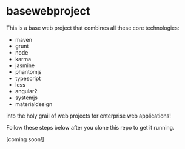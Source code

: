 # basewebproject
This is a base web project that combines all these core technologies: 

* maven
* grunt
* node
* karma
* jasmine
* phantomjs
* typescript
* less
* angular2
* systemjs
* materialdesign

into the holy grail of web projects for enterprise web applications!

Follow these steps below after you clone this repo to get it running.

[coming soon!]
